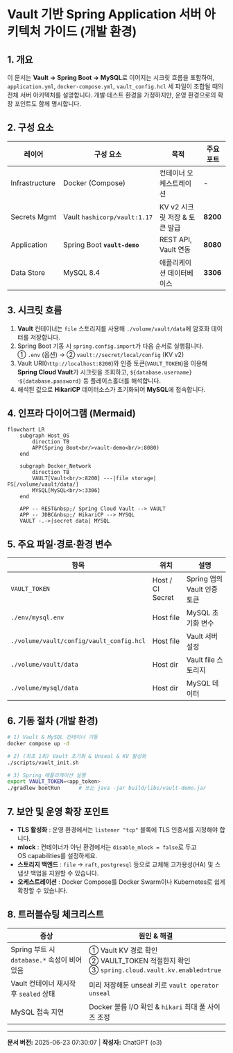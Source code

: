 
# Vault 기반 Spring Application 서버 아키텍처 가이드 (개발 환경)

## 1. 개요
이 문서는 **Vault → Spring Boot → MySQL**로 이어지는 시크릿 흐름을 포함하여,
`application.yml`, `docker-compose.yml`, `vault_config.hcl` 세 파일이 조합될 때의 
전체 서버 아키텍처를 설명합니다. 개발·테스트 환경을 가정하지만, 운영 환경으로의 
확장 포인트도 함께 명시합니다.

## 2. 구성 요소
| 레이어 | 구성 요소 | 목적 | 주요 포트 |
| ------ | -------- | ---- | --------- |
| Infrastructure | Docker (Compose) | 컨테이너 오케스트레이션 | - |
| Secrets Mgmt | Vault `hashicorp/vault:1.17` | KV v2 시크릿 저장 & 토큰 발급 | **8200** |
| Application | Spring Boot **`vault‑demo`** | REST API, Vault 연동 | **8080** |
| Data Store | MySQL 8.4 | 애플리케이션 데이터베이스 | **3306** |

## 3. 시크릿 흐름
1. **Vault** 컨테이너는 `file` 스토리지를 사용해 `./volume/vault/data`에 암호화 데이터를 저장합니다.  
2. Spring Boot 기동 시 `spring.config.import`가 다음 순서로 실행됩니다.  
   ① `.env` (옵션) → ② `vault://secret/local/config` (KV v2)  
3. Vault URI(`http://localhost:8200`)와 인증 토큰(`VAULT_TOKEN`)을 이용해 **Spring Cloud Vault**가 
   시크릿을 조회하고, `${database.username}`·`${database.password}` 등 플레이스홀더를 해석합니다.  
4. 해석된 값으로 **HikariCP** 데이터소스가 초기화되어 **MySQL**에 접속합니다.

## 4. 인프라 다이어그램 (Mermaid)
```mermaid
flowchart LR
    subgraph Host_OS
        direction TB
        APP(Spring Boot<br/>vault‑demo<br/>:8080)
    end

    subgraph Docker_Network
        direction TB
        VAULT[Vault<br/>:8200] ---|file storage| FS[/volume/vault/data/]
        MYSQL[MySQL<br/>:3306]
    end

    APP -- REST&nbsp;/ Spring Cloud Vault --> VAULT
    APP -- JDBC&nbsp;/ HikariCP --> MYSQL
    VAULT -.->|secret data| MYSQL
```

## 5. 주요 파일·경로·환경 변수
| 항목 | 위치 | 설명 |
| ---- | ---- | ---- |
| `VAULT_TOKEN` | Host / CI Secret | Spring 앱의 Vault 인증 토큰 |
| `./env/mysql.env` | Host file | MySQL 초기화 변수 |
| `./volume/vault/config/vault_config.hcl` | Host file | Vault 서버 설정 |
| `./volume/vault/data` | Host dir | Vault file 스토리지 |
| `./volume/mysql/data` | Host dir | MySQL 데이터 |

## 6. 기동 절차 (개발 환경)
```bash
# 1) Vault & MySQL 컨테이너 기동
docker compose up -d

# 2) (최초 1회) Vault 초기화 & Unseal & KV 활성화
./scripts/vault_init.sh

# 3) Spring 애플리케이션 실행
export VAULT_TOKEN=<app_token>
./gradlew bootRun      # 또는 java -jar build/libs/vault-demo.jar
```

## 7. 보안 및 운영 확장 포인트
- **TLS 활성화** : 운영 환경에서는 `listener "tcp"` 블록에 TLS 인증서를 지정해야 합니다.  
- **mlock** : 컨테이너가 아닌 환경에서는 `disable_mlock = false`로 두고 OS capabilities를 설정하세요.  
- **스토리지 백엔드** : `file` → `raft`, `postgresql` 등으로 교체해 고가용성(HA) 및 스냅샷 백업을 지원할 수 있습니다.  
- **오케스트레이션** : Docker Compose를 Docker Swarm이나 Kubernetes로 쉽게 확장할 수 있습니다.

## 8. 트러블슈팅 체크리스트
| 증상 | 원인 & 해결 |
| ---- | ---------- |
| Spring 부트 시 `database.*` 속성이 비어 있음 | ① Vault KV 경로 확인<br/>② VAULT_TOKEN 적절한지 확인<br/>③ `spring.cloud.vault.kv.enabled=true` |
| Vault 컨테이너 재시작 후 `sealed` 상태 | 미리 저장해둔 unseal 키로 `vault operator unseal` |
| MySQL 접속 지연 | Docker 볼륨 I/O 확인 & `hikari` 최대 풀 사이즈 조정 |

---

**문서 버전:** 2025-06-23 07:30:07  \| **작성자:** ChatGPT (o3)
